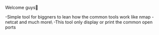 Welcome guys💯

<MPortscanner>

-Simple tool for biggners to lean how the common tools work like nmap -netcat and much more\\
-This tool only display or print the common open ports 

